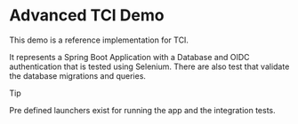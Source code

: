 # Advanced TCI Demo

This demo is a reference implementation for TCI.

It represents a Spring Boot Application with a Database and OIDC authentication that is tested using Selenium.
There are also test that validate the database migrations and queries.

> [!TIP]
> Pre defined launchers exist for running the app and the integration tests.
